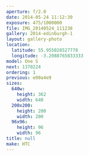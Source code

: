 ```yaml
---
aperture: f/2.0
date: 2014-05-24 11:12:39
exposure: 475/1000000
file: IMG_20140524_111238
gallery: 2014-edinburgh-1
layout: gallery-photo
location:
  latitude: 55.955028527778
  longitude: -3.2088765833333
model: One S
next: 1370224
ordering: 1
previous: e00a4e9
sizes:
  640w:
    height: 362
    width: 640
  200x200:
    height: 200
    width: 200
  96x96:
    height: 96
    width: 96
title: null
make: HTC
---
```

